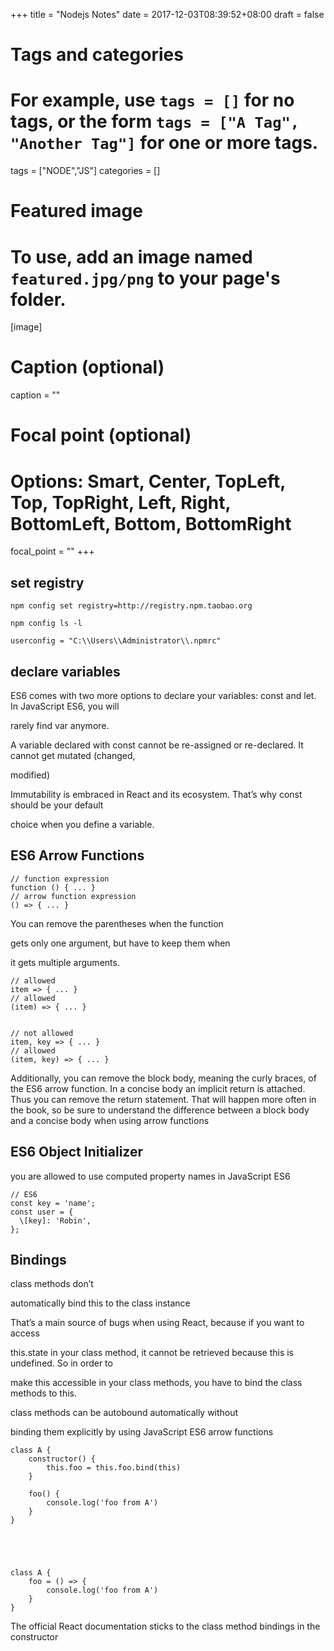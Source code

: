 +++
title = "Nodejs Notes"
date = 2017-12-03T08:39:52+08:00
draft = false

# Tags and categories
# For example, use `tags = []` for no tags, or the form `tags = ["A Tag", "Another Tag"]` for one or more tags.
tags = ["NODE","JS"]
categories = []

# Featured image
# To use, add an image named `featured.jpg/png` to your page's folder. 
[image]
  # Caption (optional)
  caption = ""

  # Focal point (optional)
  # Options: Smart, Center, TopLeft, Top, TopRight, Left, Right, BottomLeft, Bottom, BottomRight
  focal_point = ""
+++


## set registry

```
npm config set registry=http://registry.npm.taobao.org

npm config ls -l

userconfig = "C:\\Users\\Administrator\\.npmrc"
```


## declare variables

ES6 comes with two more options to declare your variables: const and let. In JavaScript ES6, you will

rarely find var anymore.

A variable declared with const cannot be re-assigned or re-declared. It cannot get mutated (changed,

modified)

Immutability is embraced in React and its ecosystem. That’s why const should be your default

choice when you define a variable.


## ES6 Arrow Functions


```
// function expression
function () { ... }
// arrow function expression
() => { ... }
```


You can remove the   parentheses when the function

gets only one argument, but have to keep them when 

it gets multiple arguments.


```
// allowed
item => { ... }
// allowed
(item) => { ... }


// not allowed
item, key => { ... }
// allowed
(item, key) => { ... }

```



Additionally, you can remove the block body, meaning the curly braces, of the ES6 arrow function.
In a concise body an implicit return is attached. Thus you can remove the return statement. That
will happen more often in the book, so be sure to understand the difference between a block body
and a concise body when using arrow functions


##  ES6 Object Initializer

you are allowed to use computed property names in JavaScript ES6

```
// ES6
const key = 'name';
const user = {
  \[key]: 'Robin',
};
```

## Bindings

class methods don’t

automatically bind this to the class instance

That’s a main source of bugs when using React, because if you want to access

this.state in your class method, it cannot be retrieved because this is undefined. So in order to

make this accessible in your class methods, you have to bind the class methods to this.

class methods can be autobound automatically without

binding them explicitly by using JavaScript ES6 arrow functions

```
class A { 
    constructor() {
        this.foo = this.foo.bind(this)
    }

    foo() {
        console.log('foo from A')
    }
}





class A {
    foo = () => {
        console.log('foo from A')
    }
}
```


The official React documentation sticks to the class method bindings in the constructor

